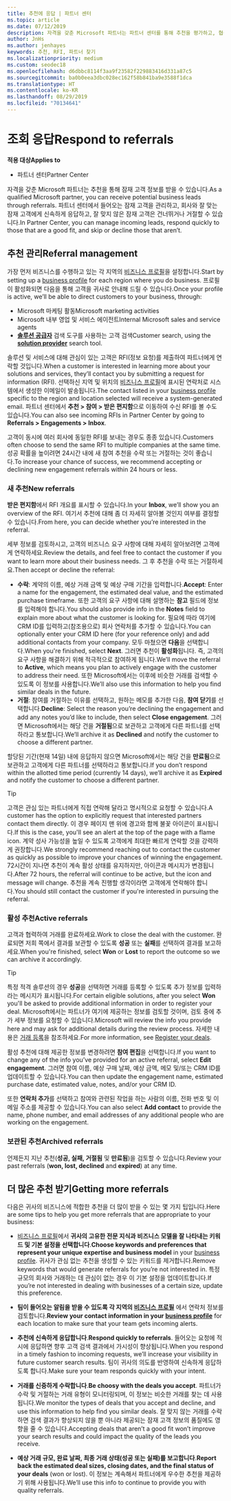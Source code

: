 ```yaml
---
title: 추천에 응답 | 파트너 센터
ms.topic: article
ms.date: 07/12/2019
description: 자격을 갖춘 Microsoft 파트너는 파트너 센터를 통해 추천을 평가하고, 협상하고, 응답할 수 있습니다.
author: JnHs
ms.author: jenhayes
keywords: 추천, RFI, 파트너 찾기
ms.localizationpriority: medium
ms.custom: seodec18
ms.openlocfilehash: d6dbbc8114f3aa9f23582f229883416d331a87c5
ms.sourcegitcommit: ba0b0eea3dbc028ec162f58b841ba9e3588f1dca
ms.translationtype: HT
ms.contentlocale: ko-KR
ms.lasthandoff: 08/29/2019
ms.locfileid: "70134641"
---
```

# <a name="respond-to-referrals"></a><span data-ttu-id="26580-104">조회 응답</span><span class="sxs-lookup"><span data-stu-id="26580-104">Respond to referrals</span></span>

<span data-ttu-id="26580-105">**적용 대상**</span><span class="sxs-lookup"><span data-stu-id="26580-105">**Applies to**</span></span>

-  <span data-ttu-id="26580-106">파트너 센터</span><span class="sxs-lookup"><span data-stu-id="26580-106">Partner Center</span></span>

<span data-ttu-id="26580-107">자격을 갖춘 Microsoft 파트너는 추천을 통해 잠재 고객 정보를 받을 수 있습니다.</span><span class="sxs-lookup"><span data-stu-id="26580-107">As a qualified Microsoft partner, you can receive potential business leads through referrals.</span></span> <span data-ttu-id="26580-108">파트너 센터에서 들어오는 잠재 고객을 관리하고, 회사와 잘 맞는 잠재 고객에게 신속하게 응답하고, 잘 맞지 않은 잠재 고객은 건너뛰거나 거절할 수 있습니다.</span><span class="sxs-lookup"><span data-stu-id="26580-108">In Partner Center, you can manage incoming leads, respond quickly to those that are a good fit, and skip or decline those that aren’t.</span></span> 

## <a name="referral-management"></a><span data-ttu-id="26580-109">추천 관리</span><span class="sxs-lookup"><span data-stu-id="26580-109">Referral management</span></span>

<span data-ttu-id="26580-110">가장 먼저 비즈니스를 수행하고 있는 각 지역의 [비즈니스 프로필](create-a-marketing-profile.md)을 설정합니다.</span><span class="sxs-lookup"><span data-stu-id="26580-110">Start by setting up a [business profile](create-a-marketing-profile.md) for each region where you do business.</span></span> <span data-ttu-id="26580-111">프로필이 활성화되면 다음을 통해 고객을 귀사로 안내해 드릴 수 있습니다.</span><span class="sxs-lookup"><span data-stu-id="26580-111">Once your profile is active, we’ll be able to direct customers to your business, through:</span></span>

*  <span data-ttu-id="26580-112">Microsoft 마케팅 활동</span><span class="sxs-lookup"><span data-stu-id="26580-112">Microsoft marketing activities</span></span>
*  <span data-ttu-id="26580-113">Microsoft 내부 영업 및 서비스 에이전트</span><span class="sxs-lookup"><span data-stu-id="26580-113">Internal Microsoft sales and service agents</span></span>
*  <span data-ttu-id="26580-114">**[솔루션 공급자](https://www.microsoft.com/solution-providers/home)** 검색 도구를 사용하는 고객 검색</span><span class="sxs-lookup"><span data-stu-id="26580-114">Customer search, using the **[solution provider](https://www.microsoft.com/solution-providers/home)** search tool.</span></span>

<span data-ttu-id="26580-115">솔루션 및 서비스에 대해 관심이 있는 고객은 RFI(정보 요청)를 제출하여 파트너에게 연락할 것입니다.</span><span class="sxs-lookup"><span data-stu-id="26580-115">When a customer is interested in learning more about your solutions and services, they’ll contact you by submitting a request for information (RFI).</span></span> <span data-ttu-id="26580-116">선택하신 지역 및 위치의 [비즈니스 프로필](create-a-marketing-profile.md)에 표시된 연락처로 시스템에서 생성한 이메일이 발송됩니다.</span><span class="sxs-lookup"><span data-stu-id="26580-116">The contact listed in your [business profile](create-a-marketing-profile.md) specific to the region and location selected will receive a system-generated email.</span></span> <span data-ttu-id="26580-117">파트너 센터에서 **추천 > 참여 > 받은 편지함**으로 이동하여 수신 RFI를 볼 수도 있습니다.</span><span class="sxs-lookup"><span data-stu-id="26580-117">You can also see incoming RFIs in Partner Center by going to **Referrals > Engagements > Inbox**.</span></span>

<span data-ttu-id="26580-118">고객이 동시에 여러 회사에 동일한 RFI를 보내는 경우도 종종 있습니다.</span><span class="sxs-lookup"><span data-stu-id="26580-118">Customers often choose to send the same RFI to multiple companies at the same time.</span></span> <span data-ttu-id="26580-119">성공 확률을 높이려면 24시간 내에 새 참여 추천을 수락 또는 거절하는 것이 좋습니다.</span><span class="sxs-lookup"><span data-stu-id="26580-119">To increase your chance of success, we recommend accepting or declining new engagement referrals within 24 hours or less.</span></span>

### <a name="new-referrals"></a><span data-ttu-id="26580-120">새 추천</span><span class="sxs-lookup"><span data-stu-id="26580-120">New referrals</span></span>

<span data-ttu-id="26580-121">**받은 편지함**에서 RFI 개요를 표시할 수 있습니다.</span><span class="sxs-lookup"><span data-stu-id="26580-121">In your **Inbox**, we’ll show you an overview of the RFI.</span></span> <span data-ttu-id="26580-122">여기서 추천에 대해 좀 더 자세히 알아볼 것인지 여부를 결정할 수 있습니다.</span><span class="sxs-lookup"><span data-stu-id="26580-122">From here, you can decide whether you’re interested in the referral.</span></span>

<span data-ttu-id="26580-123">세부 정보를 검토하시고, 고객의 비즈니스 요구 사항에 대해 자세히 알아보려면 고객에게 연락하세요.</span><span class="sxs-lookup"><span data-stu-id="26580-123">Review the details, and feel free to contact the customer if you want to learn more about their business needs.</span></span> <span data-ttu-id="26580-124">그 후 추천을 수락 또는 거절하세요.</span><span class="sxs-lookup"><span data-stu-id="26580-124">Then accept or decline the referral:</span></span>

*  <span data-ttu-id="26580-125">**수락**: 계약의 이름, 예상 거래 금액 및 예상 구매 기간을 입력합니다.</span><span class="sxs-lookup"><span data-stu-id="26580-125">**Accept**: Enter a name for the engagement, the estimated deal value, and the estimated purchase timeframe.</span></span> <span data-ttu-id="26580-126">또한 고객의 요구 사항에 대해 설명하는 **참고** 필드에 정보를 입력해야 합니다.</span><span class="sxs-lookup"><span data-stu-id="26580-126">You should also provide info in the **Notes** field to explain more about what the customer is looking for.</span></span> <span data-ttu-id="26580-127">필요에 따라 여기에 CRM ID를 입력하고(참조용으로) 회사 연락처를 추가할 수 있습니다.</span><span class="sxs-lookup"><span data-stu-id="26580-127">You can optionally enter your CRM ID here (for your reference only) and add additional contacts from your company.</span></span> <span data-ttu-id="26580-128">모두 마쳤으면 **다음**을 선택합니다.</span><span class="sxs-lookup"><span data-stu-id="26580-128">When you're finished, select **Next**.</span></span> <span data-ttu-id="26580-129">그러면 추천이 **활성화**됩니다. 즉, 고객의 요구 사항을 해결하기 위해 적극적으로 참여하게 됩니다.</span><span class="sxs-lookup"><span data-stu-id="26580-129">We’ll move the referral to **Active**, which means you plan to actively engage with the customer to address their need.</span></span> <span data-ttu-id="26580-130">또한 Microsoft에서는 이후에 비슷한 거래를 검색할 수 있도록 이 정보를 사용합니다.</span><span class="sxs-lookup"><span data-stu-id="26580-130">We’ll also use this information to help you find similar deals in the future.</span></span>
*  <span data-ttu-id="26580-131">**거절**: 참여를 거절하는 이유를 선택하고, 원하는 메모를 추가한 다음, **참여 닫기**를 선택합니다.</span><span class="sxs-lookup"><span data-stu-id="26580-131">**Decline**: Select the reason you’re declining the engagement and add any notes you’d like to include, then select **Close engagement**.</span></span> <span data-ttu-id="26580-132">그러면 Microsoft에서는 해당 건을 **거절됨**으로 보관하고 고객에게 다른 파트너를 선택하라고 통보합니다.</span><span class="sxs-lookup"><span data-stu-id="26580-132">We’ll archive it as **Declined** and notify the customer to choose a different partner.</span></span>

<span data-ttu-id="26580-133">할당된 기간(현재 14일) 내에 응답하지 않으면 Microsoft에서는 해당 건을 **만료됨**으로 보관하고 고객에게 다른 파트너를 선택하라고 통보합니다.</span><span class="sxs-lookup"><span data-stu-id="26580-133">If you don’t respond within the allotted time period (currently 14 days), we’ll archive it as **Expired** and notify the customer to choose a different partner.</span></span>

> [!TIP]
> <span data-ttu-id="26580-134">고객은 관심 있는 파트너에게 직접 연락해 달라고 명시적으로 요청할 수 있습니다.</span><span class="sxs-lookup"><span data-stu-id="26580-134">A customer has the option to explicitly request that interested partners contact them directly.</span></span> <span data-ttu-id="26580-135">이 경우 페이지 맨 위에 경고와 함께 불꽃 아이콘이 표시됩니다.</span><span class="sxs-lookup"><span data-stu-id="26580-135">If this is the case, you'll see an alert at the top of the page with a flame icon.</span></span> <span data-ttu-id="26580-136">계약 성사 가능성을 높일 수 있도록 고객에게 최대한 빠르게 연락할 것을 강력하게 권장합니다.</span><span class="sxs-lookup"><span data-stu-id="26580-136">We strongly recommend reaching out to contact the customer as quickly as possible to improve your chances of winning the engagement.</span></span> <span data-ttu-id="26580-137">72시간이 지나면 추천이 계속 활성 상태를 유지하지만, 아이콘과 메시지가 변경됩니다.</span><span class="sxs-lookup"><span data-stu-id="26580-137">After 72 hours, the referral will continue to be active, but the icon and message will change.</span></span> <span data-ttu-id="26580-138">추천을 계속 진행할 생각이라면 고객에게 연락해야 합니다.</span><span class="sxs-lookup"><span data-stu-id="26580-138">You should still contact the customer if you're interested in pursuing the referral.</span></span>

### <a name="active-referrals"></a><span data-ttu-id="26580-139">활성 추천</span><span class="sxs-lookup"><span data-stu-id="26580-139">Active referrals</span></span>

<span data-ttu-id="26580-140">고객과 협력하여 거래를 완료하세요.</span><span class="sxs-lookup"><span data-stu-id="26580-140">Work to close the deal with the customer.</span></span> <span data-ttu-id="26580-141">완료되면 저희 쪽에서 결과를 보관할 수 있도록 **성공** 또는 **실패**를 선택하여 결과를 보고하세요.</span><span class="sxs-lookup"><span data-stu-id="26580-141">When you're finished, select **Won** or **Lost** to report the outcome so we can archive it accordingly.</span></span>

> [!TIP]
> <span data-ttu-id="26580-142">특정 적격 솔루션의 경우 **성공**을 선택하면 거래를 등록할 수 있도록 추가 정보를 입력하라는 메시지가 표시됩니다.</span><span class="sxs-lookup"><span data-stu-id="26580-142">For certain eligible solutions, after you select **Won** you'll be asked to provide additional information in order to register your deal.</span></span> <span data-ttu-id="26580-143">Microsoft에서는 파트너가 여기에 제공하는 정보를 검토할 것이며, 검토 중에 추가 세부 정보를 요청할 수 있습니다.</span><span class="sxs-lookup"><span data-stu-id="26580-143">Microsoft will review the info you provide here and may ask for additional details during the review process.</span></span> <span data-ttu-id="26580-144">자세한 내용은 [거래 등록](register-deals.md)을 참조하세요.</span><span class="sxs-lookup"><span data-stu-id="26580-144">For more information, see [Register your deals](register-deals.md).</span></span>

<span data-ttu-id="26580-145">활성 추천에 대해 제공한 정보를 변경하려면 **참여 편집**을 선택합니다.</span><span class="sxs-lookup"><span data-stu-id="26580-145">If you want to change any of the info you’ve provided for an active referral, select **Edit engagement**.</span></span> <span data-ttu-id="26580-146">그러면 참여 이름, 예상 구매 날짜, 예상 금액, 메모 및/또는 CRM ID를 업데이트할 수 있습니다.</span><span class="sxs-lookup"><span data-stu-id="26580-146">You can then update the engagement name, estimated purchase date, estimated value, notes, and/or your CRM ID.</span></span>

<span data-ttu-id="26580-147">또한 **연락처 추가**를 선택하고 참여와 관련된 작업을 하는 사람의 이름, 전화 번호 및 이메일 주소를 제공할 수 있습니다.</span><span class="sxs-lookup"><span data-stu-id="26580-147">You can also select **Add contact** to provide the name, phone number, and email addresses of any additional people who are working on the engagement.</span></span>


### <a name="archived-referrals"></a><span data-ttu-id="26580-148">보관된 추천</span><span class="sxs-lookup"><span data-stu-id="26580-148">Archived referrals</span></span>

<span data-ttu-id="26580-149">언제든지 지난 추천(**성공, 실패, 거절됨** 및 **만료됨**)을 검토할 수 있습니다.</span><span class="sxs-lookup"><span data-stu-id="26580-149">Review your past referrals (**won, lost, declined** and **expired**) at any time.</span></span> 

## <a name="getting-more-referrals"></a><span data-ttu-id="26580-150">더 많은 추천 받기</span><span class="sxs-lookup"><span data-stu-id="26580-150">Getting more referrals</span></span>

<span data-ttu-id="26580-151">다음은 귀사의 비즈니스에 적합한 추천을 더 많이 받을 수 있는 몇 가지 팁입니다.</span><span class="sxs-lookup"><span data-stu-id="26580-151">Here are some tips to help you get more referrals that are appropriate to your business:</span></span>

*  <span data-ttu-id="26580-152">[비즈니스 프로필](create-a-marketing-profile.md)에서 **귀사의 고유한 전문 지식과 비즈니스 모델을 잘 나타내는 키워드 및 기본 설정을 선택합니다**.</span><span class="sxs-lookup"><span data-stu-id="26580-152">**Choose keywords and preferences that represent your unique expertise and business model** in your [business profile](create-a-marketing-profile.md).</span></span> <span data-ttu-id="26580-153">귀사가 관심 없는 추천을 생성할 수 있는 키워드를 제거합니다.</span><span class="sxs-lookup"><span data-stu-id="26580-153">Remove keywords that would generate referrals for you’re not interested in.</span></span> <span data-ttu-id="26580-154">특정 규모의 회사와 거래하는 데 관심이 없는 경우 이 기본 설정을 업데이트합니다.</span><span class="sxs-lookup"><span data-stu-id="26580-154">If you’re not interested in dealing with businesses of a certain size, update this preference.</span></span>

*  <span data-ttu-id="26580-155">**팀이 들어오는 알림을 받을 수 있도록 각 지역의 [비즈니스 프로필](create-a-marketing-profile.md)** 에서 연락처 정보를 검토합니다.</span><span class="sxs-lookup"><span data-stu-id="26580-155">**Review your contact information in your [business profile](create-a-marketing-profile.md)** for each location to make sure that your team gets incoming alerts.</span></span>

*  <span data-ttu-id="26580-156">**추천에 신속하게 응답합니다**.</span><span class="sxs-lookup"><span data-stu-id="26580-156">**Respond quickly to referrals**.</span></span> <span data-ttu-id="26580-157">들어오는 요청에 적시에 응답하면 향후 고객 검색 결과에서 가시성이 향상됩니다.</span><span class="sxs-lookup"><span data-stu-id="26580-157">When you respond in a timely fashion to incoming requests, we’ll increase your visibility in future customer search results.</span></span> <span data-ttu-id="26580-158">팀이 귀사의 의도를 반영하여 신속하게 응답하도록 합니다.</span><span class="sxs-lookup"><span data-stu-id="26580-158">Make sure your team responds quickly with your intent.</span></span>

*  <span data-ttu-id="26580-159">**거래를 신중하게 수락합니다**.</span><span class="sxs-lookup"><span data-stu-id="26580-159">**Be choosy with the deals you accept**.</span></span> <span data-ttu-id="26580-160">파트너가 수락 및 거절하는 거래 유형이 모니터링되며, 이 정보는 비슷한 거래를 찾는 데 사용됩니다.</span><span class="sxs-lookup"><span data-stu-id="26580-160">We monitor the types of deals that you accept and decline, and use this information to help find you similar deals.</span></span> <span data-ttu-id="26580-161">잘 맞지 않는 거래를 수락하면 검색 결과가 향상되지 않을 뿐 아니라 제공되는 잠재 고객 정보의 품질에도 영향을 줄 수 있습니다.</span><span class="sxs-lookup"><span data-stu-id="26580-161">Accepting deals that aren’t a good fit won’t improve your search results and could impact the quality of the leads you receive.</span></span>

*  <span data-ttu-id="26580-162">**예상 거래 규모, 완료 날짜, 최종 거래 상태(성공 또는 실패)를 보고합니다**.</span><span class="sxs-lookup"><span data-stu-id="26580-162">**Report back the estimated deal sizes, closing dates, and the final status of your deals** (won or lost).</span></span> <span data-ttu-id="26580-163">이 정보는 계속해서 파트너에게 우수한 추천을 제공하기 위해 사용됩니다.</span><span class="sxs-lookup"><span data-stu-id="26580-163">We’ll use this info to continue to provide you with quality referrals.</span></span>
